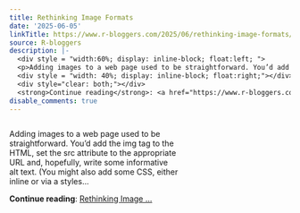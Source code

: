 ```yaml
---
title: Rethinking Image Formats
date: '2025-06-05'
linkTitle: https://www.r-bloggers.com/2025/06/rethinking-image-formats/
source: R-bloggers
description: |-
  <div style = "width:60%; display: inline-block; float:left; ">
  <p>Adding images to a web page used to be straightforward. You’d add the img tag to the HTML, set the src attribute to the appropriate URL and, hopefully, write some informative alt text. (You might also add some CSS, either inline or via a styles...</p></div>
  <div style = "width: 40%; display: inline-block; float:right;"></div>
  <div style="clear: both;"></div>
  <strong>Continue reading</strong>: <a href="https://www.r-bloggers.com/2025/06/rethinking-image-formats/">Rethinking Image ...
disable_comments: true
---
```

<div style = "width:60%; display: inline-block; float:left; ">
<p>Adding images to a web page used to be straightforward. You’d add the img tag to the HTML, set the src attribute to the appropriate URL and, hopefully, write some informative alt text. (You might also add some CSS, either inline or via a styles...</p></div>
<div style = "width: 40%; display: inline-block; float:right;"></div>
<div style="clear: both;"></div>
<strong>Continue reading</strong>: <a href="https://www.r-bloggers.com/2025/06/rethinking-image-formats/">Rethinking Image ...